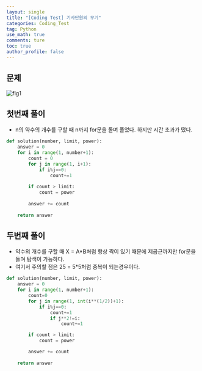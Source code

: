 ```yaml
---
layout: single
title: "[Coding Test] 기사단원의 무기"
categories: Coding_Test
tag: Python
use_math: true
comments: ture
toc: true
author_profile: false
---
```



## 문제 
![fig1]({{site.url}}/images/2023-05-25-ct1/문제설명.png)

## 첫번째 풀이
* n의 약수의 개수를 구할 때 n까지 for문을 돌며 풀었다. 하지만 시간 초과가 떴다.

```python
def solution(number, limit, power):
    answer = 0
    for i in range(1, number+1):
        count = 0
        for j in range(1, i+1):
            if i%j==0:
                count+=1
        
        if count > limit:
            count = power
        
        answer += count
    
    return answer
```

## 두번째 풀이
* 약수의 개수를 구할 때 X = A*B처럼 항상 짝이 있기 때문에 제곱근까지만 for문을 돌며 탐색이 가능하다.
* 여기서 주의할 점은 25 = 5*5처럼 중복이 되는경우이다.

```python
def solution(number, limit, power):
    answer = 0
    for i in range(1, number+1):
        count=0
        for j in range(1, int(i**(1/2))+1):
            if i%j==0:
                count+=1
                if j**2!=i:
                    count+=1

        if count > limit:
            count = power

        answer += count
    
    return answer
```